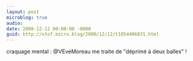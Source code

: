 ```yaml
---
layout: post
microblog: true
audio: 
date: 2008-12-12 00:00:00 -0000
guid: http://xtof.micro.blog/2008/12/12/t1054406031.html
---
```

craquage mental : @VEveMoreau me traite de "déprimé à deux balles" !
